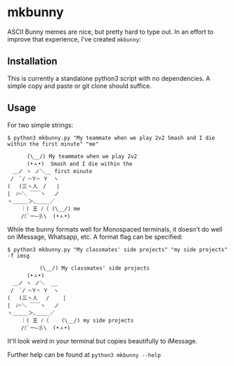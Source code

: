 # mkbunny
ASCII Bunny memes are nice, but pretty hard to type out. In an effort to improve that experience, I've created `mkbunny`:

## Installation
This is currently a standalone python3 script with no dependencies. A simple copy and paste or git clone should suffice. 

## Usage
For two simple strings:
```
$ python3 mkbunny.py "My teammate when we play 2v2 Smash and I die within the first minute" "me"

⠀     (\__/) My teammate when we play 2v2
   ⠀  (•ㅅ•)  Smash and I die within the
　＿ノ ヽ ノ＼__ first minute 
 /　`/ ⌒Ｙ⌒ Ｙ　ヽ     
( 　(三ヽ人　/　　|     
|　ﾉ⌒＼ ￣￣ヽ　 ノ    
ヽ＿＿＿＞､＿＿_／ 
　　 ｜( 王 ﾉ〈 (\__/) me
　　 /ﾐ`ー―彡\  (•ㅅ•) 
```

While the bunny formats well for Monospaced terminals, it doesn't do well on iMessage, Whatsapp, etc. A format flag can be specified:
```
$ python3 mkbunny.py "My classmates' side projects" "my side projects" -f imsg

⠀         (\__/) My classmates' side projects
   ⠀  (•ㅅ•)     
　＿ノ ヽ ノ＼  __  
 /　`/ ⌒Ｙ⌒ Ｙ　ヽ     
( 　(三ヽ人　 /　　 |     
|　ﾉ⌒＼ ￣￣ヽ　 ノ    
ヽ＿＿＿＞､＿＿_／ 
　　 ｜( 王 ﾉ〈    (\__/) my side projects
　　 /ﾐ`ー―彡\  (•ㅅ•)  
```

It'll look weird in your terminal but copies beautifully to iMessage. 

Further help can be found at `python3 mkbunny --help`
